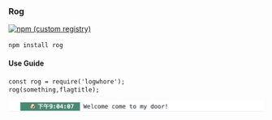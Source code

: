 ### Rog


[![npm (custom registry)](https://img.shields.io/npm/l/express.svg?registry_uri=https%3A%2F%2Fregistry.npmjs.com&style=for-the-badge)](https://www.npmjs.com/~nineteenhundred)

`npm install rog`

#### Use Guide

```
const rog = require('logwhore');
rog(something,flagtitle);
```

![](rog.jpg)
